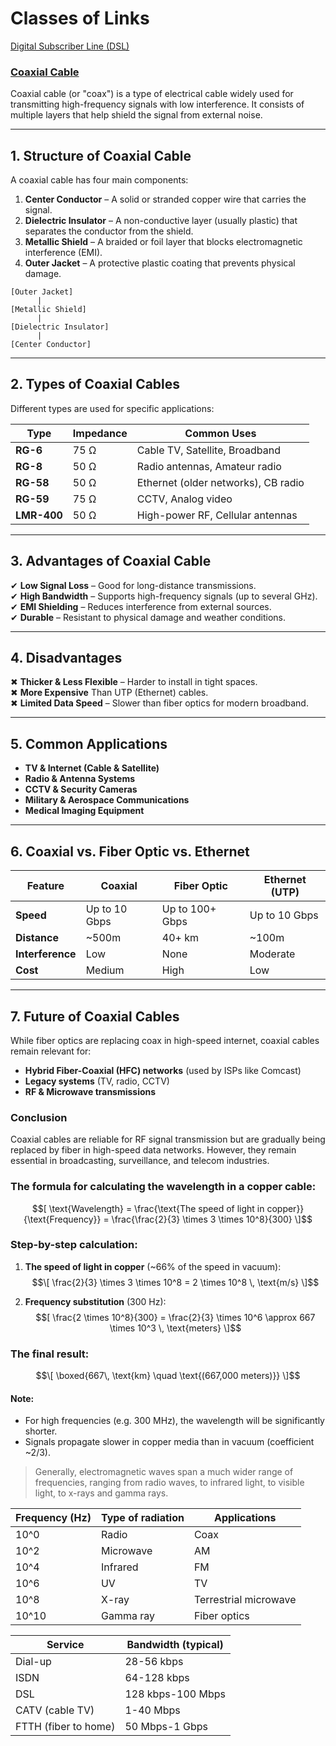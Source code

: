 # Classes of Links
[Digital Subscriber	Line (DSL)](https://en.wikipedia.org/wiki/Digital_subscriber_line)

### [Coaxial Cable](https://en.wikipedia.org/wiki/Coaxial_cable?ysclid=majkf3rczi300781000)

Coaxial cable (or "coax") is a type of electrical cable widely used for transmitting high-frequency signals with low interference. It consists of multiple layers that help shield the signal from external noise.

---

## **1. Structure of Coaxial Cable**  
A coaxial cable has four main components:  

1. **Center Conductor** – A solid or stranded copper wire that carries the signal.  
2. **Dielectric Insulator** – A non-conductive layer (usually plastic) that separates the conductor from the shield.  
3. **Metallic Shield** – A braided or foil layer that blocks electromagnetic interference (EMI).  
4. **Outer Jacket** – A protective plastic coating that prevents physical damage.  

```
[Outer Jacket]
      |
[Metallic Shield]
      |
[Dielectric Insulator]
      |
[Center Conductor]
```

---

## **2. Types of Coaxial Cables**  
Different types are used for specific applications:  

| **Type**       | **Impedance** | **Common Uses**                     |
|---------------|-------------|-----------------------------------|
| **RG-6**      | 75 Ω        | Cable TV, Satellite, Broadband     |
| **RG-8**      | 50 Ω        | Radio antennas, Amateur radio      |
| **RG-58**     | 50 Ω        | Ethernet (older networks), CB radio |
| **RG-59**     | 75 Ω        | CCTV, Analog video                 |
| **LMR-400**   | 50 Ω        | High-power RF, Cellular antennas  |

---

## **3. Advantages of Coaxial Cable**  
✔ **Low Signal Loss** – Good for long-distance transmissions.  
✔ **High Bandwidth** – Supports high-frequency signals (up to several GHz).  
✔ **EMI Shielding** – Reduces interference from external sources.  
✔ **Durable** – Resistant to physical damage and weather conditions.  

---

## **4. Disadvantages**  
✖ **Thicker & Less Flexible** – Harder to install in tight spaces.  
✖ **More Expensive** Than UTP (Ethernet) cables.  
✖ **Limited Data Speed** – Slower than fiber optics for modern broadband.  

---

## **5. Common Applications**  
- **TV & Internet (Cable & Satellite)**  
- **Radio & Antenna Systems**  
- **CCTV & Security Cameras**  
- **Military & Aerospace Communications**  
- **Medical Imaging Equipment**  

---

## **6. Coaxial vs. Fiber Optic vs. Ethernet**  

| Feature        | Coaxial | Fiber Optic | Ethernet (UTP) |
|--------------|--------|------------|--------------|
| **Speed**    | Up to 10 Gbps | Up to 100+ Gbps | Up to 10 Gbps |
| **Distance** | ~500m | 40+ km | ~100m |
| **Interference** | Low | None | Moderate |
| **Cost** | Medium | High | Low |

---

## **7. Future of Coaxial Cables**  
While fiber optics are replacing coax in high-speed internet, coaxial cables remain relevant for:  
- **Hybrid Fiber-Coaxial (HFC) networks** (used by ISPs like Comcast)  
- **Legacy systems** (TV, radio, CCTV)  
- **RF & Microwave transmissions**  

### **Conclusion**  
Coaxial cables are reliable for RF signal transmission but are gradually being replaced by fiber in high-speed data networks. However, they remain essential in broadcasting, surveillance, and telecom industries.  


### The formula for calculating the wavelength in a copper cable:
$$[
\text{Wavelength} = \frac{\text{The speed of light in copper}}{\text{Frequency}} = \frac{\frac{2}{3} \times 3 \times 10^8}{300}
\]$$

### Step-by-step calculation:
1. **The speed of light in copper** (~66% of the speed in vacuum):  
   $$\[
   \frac{2}{3} \times 3 \times 10^8 = 2 \times 10^8 \, \text{m/s}
   \]$$

2. **Frequency substitution** (300 Hz):
$$[
   \frac{2 \times 10^8}{300} = \frac{2}{3} \times 10^6 \approx 667 \times 10^3 \, \text{meters}
   \]$$

### The final result:
$$\[
\boxed{667\, \text{km} \quad \text{(667,000 meters)}}
\]$$

#### Note:
- For high frequencies (e.g. 300 MHz), the wavelength will be significantly shorter.
- Signals propagate slower in copper media than in vacuum (coefficient ~2/3).
> Generally,	electromagnetic	waves	span	a	much	wider	range	of	frequencies,	ranging	from	radio	waves,	to	infrared
 light,	to	visible	light,	to	x-rays	and	gamma	rays.	

| Frequency (Hz) | Type of radiation | Applications |
|--------------|---------------------|---------------------|
| 10^0         | Radio               | Coax                |
| 10^2         | Microwave           | AM                  |
| 10^4         | Infrared            | FM                  |
| 10^6         | UV                  | TV                  |
| 10^8         | X-ray               | Terrestrial microwave|
| 10^10        | Gamma ray           | Fiber optics        |

| Service               | Bandwidth (typical)  |
|-----------------------|----------------------|
| Dial-up               | 28-56 kbps           |
| ISDN                  | 64-128 kbps          |
| DSL                   | 128 kbps-100 Mbps    |
| CATV (cable TV)       | 1-40 Mbps            |
| FTTH (fiber to home)  | 50 Mbps-1 Gbps       |